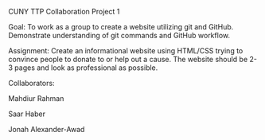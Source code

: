 CUNY TTP Collaboration Project 1

Goal:
To work as a group to create a website utilizing git and GitHub. Demonstrate understanding of git commands and GitHub workflow.


Assignment:
Create an informational website using HTML/CSS trying to convince people to donate to or help out a cause. The website should be 2-3 pages and look as professional as possible.




Collaborators:

Mahdiur Rahman

Saar Haber

Jonah Alexander-Awad
